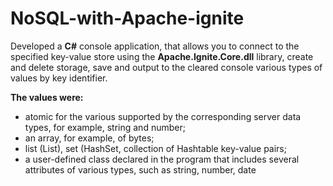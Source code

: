 # NoSQL-with-Apache-ignite

Developed a **C#** console application, that allows you to connect to the specified key-value store using the **Apache.Ignite.Core.dll** library, create and delete storage, save and output to the cleared console various types of values by key identifier.

<b>The values were:</b>
* atomic for the various supported by the corresponding server data types, for example, string and number;
* an array, for example, of bytes;
* list (List<String>), set (HashSet<Object>, collection of Hashtable key-value pairs;
* a user-defined class declared in the program that includes several attributes of various types, such as string, number, date
